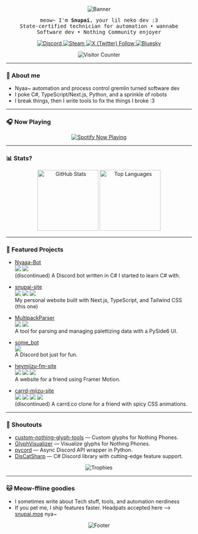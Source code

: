 <!--
  Theme: Catppuccin Mocha
  Palette refs:
  - Base: #1e1e2e
  - Surface0: #313244
  - Surface1: #45475a
  - Text: #cdd6f4
  - Mauve: #cba6f7
  - Pink: #f5c2e7
  - Blue: #89b4fa
  - Lavender: #b4befe
  - Teal: #94e2d5
  - Green: #a6e3a1
  - Yellow: #f9e2af
  - Red: #f38ba8
-->

<!-- Header banner -->
<p align="center">
  <img src="https://capsule-render.vercel.app/api?type=wave&color=0:1e1e2e,100:313244&height=200&section=header&text=%E2%98%86%20Snupai%20%E2%98%86&fontColor=cdd6f4&fontSize=60&animation=twinkling" alt="Banner" />
</p>

<p align="center">
  <samp>
    meow~ I'm <b>Snupai</b>, your lil neko dev :3<br/>
    State-certified technician for automation • wannabe Software dev • Nothing Community enjoyer
  </samp>
</p>

<p align="center">
  <a href="http://discord.com/users/239809113125552129">
    <img alt="Discord" src="https://img.shields.io/badge/%40snupai-313244?style=for-the-badge&logo=discord&logoColor=cba6f7&labelColor=1e1e2e&color=313244">
  </a>
  <a href="http://steamcommunity.com/id/Snupai">
    <img alt="Steam" src="https://img.shields.io/badge/Steam-313244?style=for-the-badge&logo=steam&logoColor=89b4fa&labelColor=1e1e2e&color=313244">
  </a>
  <a href="https://twitter.com/Snupai">
    <img alt="X (Twitter) Follow" src="https://img.shields.io/twitter/follow/Snupai?style=for-the-badge&logo=x&logoColor=cdd6f4&labelColor=1e1e2e&color=313244">
  </a>
  <a href="https://bsky.app/profile/snupai.moe">
    <img alt="Bluesky" src="https://img.shields.io/badge/Bluesky-313244?style=for-the-badge&logo=bluesky&logoColor=89dceb&labelColor=1e1e2e&color=313244">
  </a>
</p>

<p align="center">
  <img src="https://count.ayaya.beauty/get/@snupai?theme=rule34" alt="Visitor Counter" />
</p>

---

### 🐾 About me

- Nyaa~ automation and process control gremlin turned software dev
- I poke C#, TypeScript/Next.js, Python, and a sprinkle of robots
- I break things, then I write tools to fix the things I broke :3

---

### 🎧 Now Playing

<p align="center">
  <a href="https://spotify-github-profile.kittinanx.com/api/view?uid=835vzb5j2dgkkjp05whasx6kl&redirect=true">
    <img src="https://spotify-github-profile.kittinanx.com/api/view?uid=835vzb5j2dgkkjp05whasx6kl&cover_image=true&theme=novatorem&show_offline=false&background_color=121212&interchange=false&bar_color=89b4fa&bar_color_cover=true" alt="Spotify Now Playing"/>
  </a>
</p>

---

### 📊 Stats?

<p align="center">
  <img 
    src="https://github-readme-stats.vercel.app/api?username=Snupai&show_icons=true&hide_title=true&hide_border=true&count_private=true&theme=dracula&text_color=c6d0f5&bg_color=1e1e2e&title_color=b4befe&icon_color=94e2d5"
    alt="GitHub Stats"
    height="165"
  />
  <img
    src="https://github-readme-stats.quantumlytangled.vercel.app/api/top-langs/?username=Snupai&layout=compact&show_icons=true&hide_border=true&count_private=true&theme=dracula&title_color=b4befe&bg_color=1e1e2e&text_color=cdd6f4"
    alt="Top Languages"
    height="165"
  />
</p>

---

### 🧩 Featured Projects

<!-- Auto-curated from your list -->
<!-- Colors: labelColor=1e1e2e text=cdd6f4 color=313244 logoColor varies -->

- [Nyaaa-Bot](https://github.com/Snupai/Nyaaa-Bot)  
  <img src="https://img.shields.io/badge/C%23-313244?style=flat&logo=dotnet&logoColor=94e2d5&labelColor=1e1e2e&color=313244" />
  <img src="https://img.shields.io/badge/Status-Discontinued-f38ba8?style=flat&labelColor=1e1e2e&color=313244" />
  <br/>
  (discontinued) A Discord bot written in C# I started to learn C# with.

- [snupai-site](https://github.com/Snupai/snupai-site)  
  <img src="https://img.shields.io/badge/Next.js-313244?style=flat&logo=nextdotjs&logoColor=cdd6f4&labelColor=1e1e2e&color=313244" />
  <img src="https://img.shields.io/badge/TypeScript-313244?style=flat&logo=typescript&logoColor=89b4fa&labelColor=1e1e2e&color=313244" />
  <img src="https://img.shields.io/badge/Tailwind-313244?style=flat&logo=tailwindcss&logoColor=89dceb&labelColor=1e1e2e&color=313244" />
  <br/>
  My personal website built with Next.js, TypeScript, and Tailwind CSS (this one)

- [MultipackParser](https://github.com/Snupai/MultipackParser)  
  <img src="https://img.shields.io/badge/Python-313244?style=flat&logo=python&logoColor=f9e2af&labelColor=1e1e2e&color=313244" />
  <img src="https://img.shields.io/badge/PySide6-313244?style=flat&logo=qt&logoColor=a6e3a1&labelColor=1e1e2e&color=313244" />
  <br/>
  A tool for parsing and managing palettizing data with a PySide6 UI.

- [some_bot](https://github.com/Snupai/some_bot)  
  <img src="https://img.shields.io/badge/Python-313244?style=flat&logo=python&logoColor=f9e2af&labelColor=1e1e2e&color=313244" />
  <br/>
  A Discord bot just for fun.

- [heymiizu-fm-site](https://github.com/Snupai/heymiizu-fm-site)  
  <img src="https://img.shields.io/badge/Next.js-313244?style=flat&logo=nextdotjs&logoColor=cdd6f4&labelColor=1e1e2e&color=313244" />
  <img src="https://img.shields.io/badge/TypeScript-313244?style=flat&logo=typescript&logoColor=89b4fa&labelColor=1e1e2e&color=313244" />
  <img src="https://img.shields.io/badge/Tailwind-313244?style=flat&logo=tailwindcss&logoColor=89dceb&labelColor=1e1e2e&color=313244" />
  <br/>
  A website for a friend using Framer Motion.

- [carrd-miizu-site](https://github.com/Snupai/carrd-miizu-site)  
  <img src="https://img.shields.io/badge/Next.js-313244?style=flat&logo=nextdotjs&logoColor=cdd6f4&labelColor=1e1e2e&color=313244" />
  <img src="https://img.shields.io/badge/TypeScript-313244?style=flat&logo=typescript&logoColor=89b4fa&labelColor=1e1e2e&color=313244" />
  <img src="https://img.shields.io/badge/Tailwind-313244?style=flat&logo=tailwindcss&logoColor=89dceb&labelColor=1e1e2e&color=313244" />
  <img src="https://img.shields.io/badge/Status-Discontinued-f38ba8?style=flat&labelColor=1e1e2e&color=313244" />
  <br/>
  (discontinued) A carrd.co clone for a friend with spicy CSS animations.

---

### 💖 Shoutouts

- [custom-nothing-glyph-tools](https://github.com/SebiAi/custom-nothing-glyph-tools) — Custom glyphs for Nothing Phones.  
- [GlyphVisualizer](https://github.com/SebiAi/GlyphVisualizer) — Visualize glyphs for Nothing Phones.  
- [pycord](https://github.com/Pycord-Development/pycord) — Async Discord API wrapper in Python.  
- [DisCatSharp](https://github.com/Aiko-IT-Systems/DisCatSharp) — C# Discord library with cutting-edge feature support.

<p align="center">
  <img src="https://github-profile-trophy.vercel.app/?username=Snupai&theme=onestar&no-frame=true&margin-w=10&margin-h=10&column=6&title=Stars,Followers,Commits,Issues,PullRequest,Repositories" alt="Trophies" />
</p>

---

### 🐱 Meow-ffline goodies

- I sometimes write about Tech stuff, tools, and automation nerdiness
- If you pet me, I ship features faster. Headpats accepted here ⟶ <a href="https://snupai.moe">snupai.moe</a> nya~

<p align="center">
  <img src="https://capsule-render.vercel.app/api?type=wave&color=0:313244,100:1e1e2e&height=120&section=footer&text=Thanks%20for%20visiting%20%F0%9F%90%B6&fontColor=cdd6f4&fontSize=24" alt="Footer" />
</p>
